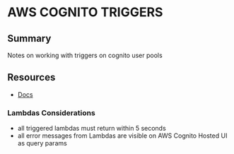 # AWS COGNITO TRIGGERS

## Summary

Notes on working with triggers on cognito user pools

## Resources

- [Docs](https://docs.aws.amazon.com/cognito/latest/developerguide/cognito-user-identity-pools-working-with-aws-lambda-triggers.html)

### Lambdas Considerations

- all triggered lambdas must return within 5 seconds
- all error messages from Lambdas are visible on AWS Cognito Hosted UI as query
  params
